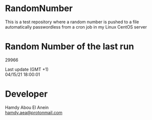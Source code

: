 # RandomNumber    
This is a test repository where a random number is pushed to a file automatically passwordless from a cron job in my Linux CentOS server    
# Random Number of the last run   
29966
      
Last update (GMT +1)    
04/15/21 18:00:01
# Developer    
Hamdy Abou El Anein   
hamdy.aea@protonmail.com
